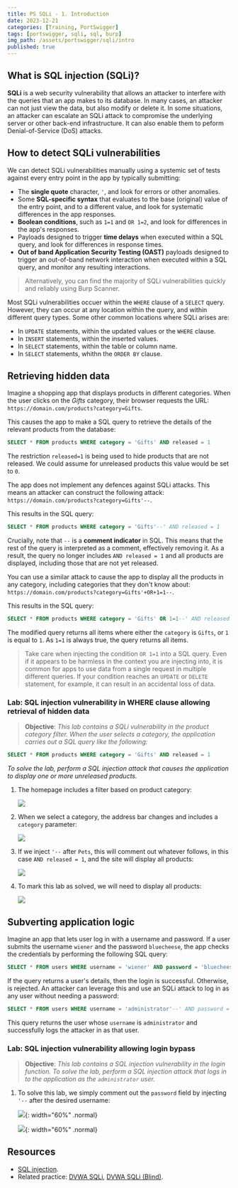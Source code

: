 ```yaml
---
title: PS SQLi - 1. Introduction
date: 2023-12-21
categories: [Training, PortSwigger]
tags: [portswigger, sqli, sql, burp]
img_path: /assets/portswigger/sqli/intro
published: true
---
```


## What is SQL injection (SQLi)?

**SQLi** is a web security vulnerability that allows an attacker to interfere with the queries that an app makes to its database. In many cases, an attacker can not just view the data, but also modify or delete it. In some situations, an attacker can escalate an SQLi attack to compromise the underlying server or other back-end infrastructure. It can also enable them to peform Denial-of-Service (DoS) attacks.

## How to detect SQLi vulnerabilities

We can detect SQLi vulnerabilities manually using a systemic set of tests against every entry point in the app by typically submitting:
- The **single quote** character, `'`, and look for errors or other anomalies.
- Some **SQL-specific syntax** that evaluates to the base (original) value of the entry point, and to a different value, and look for systematic differences in the app responses.
- **Boolean conditions**, such as `1=1` and `OR 1=2`, and look for differences in the app's responses.
- Payloads designed to trigger **time delays** when executed within a SQL query, and look for differences in response times.
- **Out of band Application Security Testing (OAST)** payloads designed to trigger an out-of-band network interaction when executed within a SQL query, and monitor any resulting interactions.

> Alternatively, you can find the majority of SQLi vulnerabilities quickly and reliably using Burp Scanner.

Most SQLi vulnerabilities occuer within the `WHERE` clause of a `SELECT` query. However, they can occur at any location within the query, and within different query types. Some other common locations where SQLi arises are:
- In `UPDATE` statements, within the updated values or the `WHERE` clause.
- In `INSERT` statements, within the inserted values.
- In `SELECT` statements, within the table or column name.
- In `SELECT` statements, whithn the `ORDER BY` clause.

## Retrieving hidden data

Imagine a shopping app that displays products in different categories. When the user clicks on the *Gifts* category, their browser requests the URL: `https://domain.com/products?category=Gifts`.

This causes the app to make a SQL query to retrieve the details of the relevant products from the database:

```sql
SELECT * FROM products WHERE category = 'Gifts' AND released = 1
```

The restriction `released=1` is being used to hide products that are not released. We could assume for unreleased products this value would be set to `0`.

The app does not implement any defences against SQLi attacks. This means an attacker can construct the following attack: `https://domain.com/products?category=Gifts'--`.

This results in the SQL query:

```sql
SELECT * FROM products WHERE category = 'Gifts'--' AND released = 1
```

Crucially, note that `--` is a **comment indicator** in SQL. This means that the rest of the query is interpreted as a comment, effectively removing it. As a result, the query no longer includes `AND released = 1` and all products are displayed, including those that are not yet released.

You can use a similar attack to cause the app to display all the products in any category, including categories that they don't know about: `https://domain.com/products?category=Gifts'+OR+1=1--`.

This results in the SQL query:

```sql
SELECT * FROM products WHERE category = 'Gifts' OR 1=1--' AND released = 1
```

The modified query returns all items where either the `category` is `Gifts`, or `1` is equal to `1`. As `1=1` is always true, the query returns all items.

> Take care when injecting the condition `OR 1=1` into a SQL query. Even if it appears to be harmless in the context you are injecting into, it is common for apps to use data from a single request in multiple different queries. If your condition reaches an `UPDATE` or `DELETE` statement, for example, it can result in an accidental loss of data.

### Lab: SQL injection vulnerability in WHERE clause allowing retrieval of hidden data

> **Objective**: _This lab contains a SQLi vulnerability in the product category filter. When the user selects a category, the application carries out a SQL query like the following:_

```sql
SELECT * FROM products WHERE category = 'Gifts' AND released = 1
```

_To solve the lab, perform a SQL injection attack that causes the application to display one or more unreleased products._

1. The homepage includes a filter based on product category:

    ![](../../server-side/sqli/lab1_home.png)

2. When we select a category, the address bar changes and includes a `category` parameter:

    ![](../../server-side/sqli/lab1_pets_category.png)

3. If we inject `'--` after `Pets`, this will comment out whatever follows, in this case `AND released = 1`, and the site will display all products:

    ![](../../server-side/sqli/lab1_sqli.png)

4. To mark this lab as solved, we will need to display all products:

    ![](../../server-side/sqli/lab1_solved.png)

## Subverting application logic

Imagine an app that lets user log in with a username and password. If a user submits the username `wiener` and the password `bluecheese`, the app checks the credentials by performing the following SQL query:

```sql
SELECT * FROM users WHERE username = 'wiener' AND password = 'bluecheese'
```

If the query returns a user's details, then the login is successful. Otherwise, is rejected. An attacker can leverage this and use an SQLi attack to log in as any user without needing a password:

```sql
SELECT * FROM users WHERE username = 'administrator'--' AND password = ''
```

This query returns the user whose `username` is `administrator` and successfully logs the attacker in as that user.

### Lab: SQL injection vulnerability allowing login bypass

> **Objective**: _This lab contains a SQL injection vulnerability in the login function. To solve the lab, perform a SQL injection attack that logs in to the application as the `administrator` user._

1. To solve this lab, we simply comment out the `password` field by injecting `'--` after the desired username:

    ![](../../server-side/sqli/lab2_login.png){: width="60%" .normal}

    ![](../../server-side/sqli/lab2_solved.png){: width="60%" .normal}

## Resources

- [SQL injection](https://portswigger.net/web-security/learning-paths/sql-injection).
- Related practice: [DVWA SQLi](https://cspanias.github.io/posts/DVWA-SQL-Injection/), [DVWA SQLi (Blind)](https://cspanias.github.io/posts/DVWA-SQL-Injection-(Blind)/).